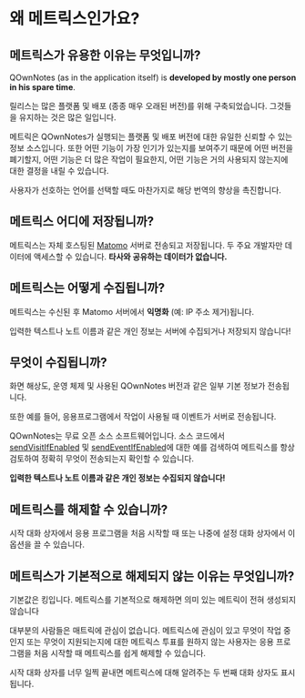 # 왜 메트릭스인가요?

## 메트릭스가 유용한 이유는 무엇입니까?

QOwnNotes (as in the application itself) is **developed by mostly one person in his spare time**.

릴리스는 많은 플랫폼 및 배포 (종종 매우 오래된 버전)를 위해 구축되었습니다. 그것들을 유지하는 것은 많은 일입니다.

메트릭은 QOwnNotes가 실행되는 플랫폼 및 배포 버전에 대한 유일한 신뢰할 수 있는 정보 소스입니다. 또한 어떤 기능이 가장 인기가 있는지를 보여주기 때문에 어떤 버전을 폐기할지, 어떤 기능은 더 많은 작업이 필요한지, 어떤 기능은 거의 사용되지 않는지에 대한 결정을 내릴 수 있습니다.

사용자가 선호하는 언어를 선택할 때도 마찬가지로 해당 번역의 향상을 촉진합니다.

## 메트릭스 어디에 저장됩니까?

메트릭스는 자체 호스팅된 [Matomo](https://matomo.org/) 서버로 전송되고 저장됩니다. 두 주요 개발자만 데이터에 액세스할 수 있습니다. **타사와 공유하는 데이터가 없습니다.**

## 메트릭스는 어떻게 수집됩니까?

메트릭스는 수신된 후 Matomo 서버에서 **익명화** (예: IP 주소 제거)됩니다.

입력한 텍스트나 노트 이름과 같은 개인 정보는 서버에 수집되거나 저장되지 않습니다!

## 무엇이 수집됩니까?

화면 해상도, 운영 체제 및 사용된 QOwnNotes 버전과 같은 일부 기본 정보가 전송됩니다.

또한 예를 들어, 응용프로그램에서 작업이 사용될 때 이벤트가 서버로 전송됩니다.

QOwnNotes는 무료 오픈 소스 소프트웨어입니다. 소스 코드에서 [sendVisitIfEnabled](https://github.com/pbek/QOwnNotes/search?q=sendVisitIfEnabled) 및 [sendEventIfEnabled](https://github.com/pbek/QOwnNotes/search?q=sendEventIfEnabled)에 대한 예를 검색하여 메트릭스를 항상 검토하여 정확히 무엇이 전송되는지 확인할 수 있습니다.

**입력한 텍스트나 노트 이름과 같은 개인 정보는 수집되지 않습니다!**

## 메트릭스를 해제할 수 있습니까?

시작 대화 상자에서 응용 프로그램을 처음 시작할 때 또는 나중에 설정 대화 상자에서 이 옵션을 끌 수 있습니다.

## 메트릭스가 기본적으로 해제되지 않는 이유는 무엇입니까?

기본값은 킹입니다. 메트릭스를 기본적으로 해제하면 의미 있는 메트릭이 전혀 생성되지 않습니다

대부분의 사람들은 매트릭에 관심이 없습니다. 메트릭스에 관심이 있고 무엇이 작업 중인지 또는 무엇이 지원되는지에 대한 메트릭스 투표를 원하지 않는 사용자는 응용 프로그램을 처음 시작할 때 메트릭스를 쉽게 해제할 수 있습니다.

시작 대화 상자를 너무 일찍 끝내면 메트릭스에 대해 알려주는 두 번째 대화 상자도 표시됩니다.
